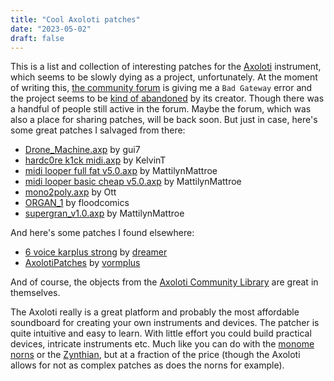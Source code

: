 ```yaml
---
title: "Cool Axoloti patches"
date: "2023-05-02"
draft: false
---
```


This is a list and collection of interesting patches for the [Axoloti](http://www.axoloti.com/) instrument, which seems to be slowly dying as a project, unfortunately. At the moment of writing this, [the community forum](http://community.axoloti.com/) is giving me a `Bad Gateway` error and the project seems to be [kind of abandoned](https://github.com/axoloti/axoloti) by its creator. Though there was a handful of people still active in the forum. Maybe the forum, which was also a place for sharing patches, will be back soon. But just in case, here's some great patches I salvaged from there:

- [Drone_Machine.axp](/Axoloti_patches/Drone_Machine.axp) by gui7
- [hardc0re k1ck midi.axp](/Axoloti_patches/hardc0re&#32;k1ck&#32;midi.axp) by KelvinT
- [midi looper full fat v5.0.axp](/Axoloti_patches/midi-looper-full-fat-v5.0.axp) by MattilynMattroe
- [midi looper basic cheap v5.0.axp](/Axoloti_patches/midi-looper-basic-cheap-v5.0.axp) by MattilynMattroe
- [mono2poly.axp](/Axoloti_patches/mono2poly.axp) by Ott
- [ORGAN_1](/Axoloti_patches/ORGAN_1) by floodcomics
- [supergran_v1.0.axp](/Axoloti_patches/supergran&#32;v1.0&#32;upload.axp) by MattilynMattroe

And here's some patches I found elsewhere:

- [6 voice karplus strong](/Axoloti_patches/karplus-1.zip) by [dreamer](https://patchstorage.com/author/dreamer/)
- [AxolotiPatches](https://github.com/vormplus/AxolotiPatches) by [vormplus](https://github.com/vormplus)

And of course, the objects from the [Axoloti Community Library](http://www.privatepublic.de/public/community-objectlist.html) are great in themselves.

The Axoloti really is a great platform and probably the most affordable soundboard for creating your own instruments and devices. The patcher is quite intuitive and easy to learn. With little effort you could build practical devices, intricate instruments etc. Much like you can do with the [monome norns](https://norns.community/) or the [Zynthian](https://norns.community/), but at a fraction of the price (though the Axoloti allows for not as complex patches as does the norns for example).